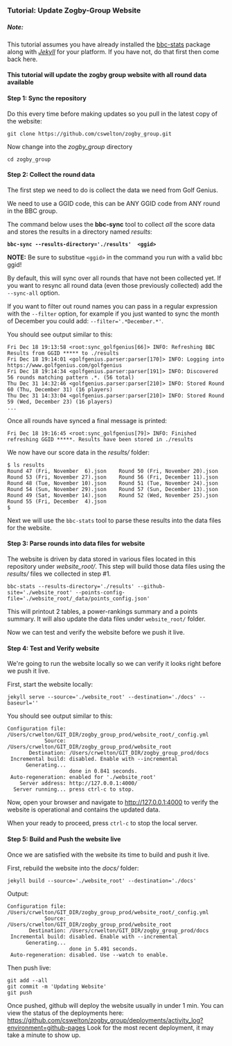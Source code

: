 ### Tutorial: Update Zogby-Group Website

##### **Note**:
This tutorial assumes you have already installed the [bbc-stats](https://github.com/cswelton/bbc-stats)
package along with [*Jekyll*](https://jekyllrb.com/docs/installation/) for your platform. 
If you have not, do that first then come back here.

#### This tutorial will update the zogby group website with all round data available

#### Step 1: Sync the repository
Do this every time before making updates so you pull in the latest copy of the website:
```
git clone https://github.com/cswelton/zogby_group.git
```
Now change into the *zogby_group* directory
```
cd zogby_group
```

#### Step 2: Collect the round data
The first step we need to do is collect the data we need from Golf Genius.

We need to use a GGID code, this can be ANY GGID code from ANY round in the BBC group.

The command below uses the **bbc-sync** tool to collect *all* the score data 
and stores the results in a directory named *results*:

**`bbc-sync --results-directory='./results'  <ggid>`**

**NOTE:** Be sure to substitue `<ggid>` in the command you run with a valid bbc ggid!

By default, this will sync over all rounds that have not been collected yet.
If you want to resync all round data (even those previously collected) add the `--sync-all` option.

If you want to filter out round names you can pass in a regular expression with the `--filter` option, 
for example if you just wanted to sync the month of December you could add: `--filter='.*December.*'`.

You should see output similar to this:
```
Fri Dec 18 19:13:58 <root:sync_golfgenius[66]> INFO: Refreshing BBC Results from GGID ***** to ./results
Fri Dec 18 19:14:01 <golfgenius.parser:parser[170]> INFO: Logging into https://www.golfgenius.com/golfgenius
Fri Dec 18 19:14:34 <golfgenius.parser:parser[191]> INFO: Discovered 56 rounds matching pattern .*. (56 total)
Thu Dec 31 14:32:46 <golfgenius.parser:parser[210]> INFO: Stored Round 60 (Thu, December 31) (16 players)
Thu Dec 31 14:33:04 <golfgenius.parser:parser[210]> INFO: Stored Round 59 (Wed, December 23) (16 players)
...
```
Once all rounds have synced a final message is printed:
```
Fri Dec 18 19:16:45 <root:sync_golfgenius[79]> INFO: Finished refreshing GGID *****. Results have been stored in ./results
```

We now have our score data in the *results/* folder:

```
$ ls results
Round 47 (Fri, November  6).json	Round 50 (Fri, November 20).json	Round 53 (Fri, November 27).json	Round 56 (Fri, December 11).json
Round 48 (Tue, November 10).json	Round 51 (Tue, November 24).json	Round 54 (Sun, November 29).json	Round 57 (Sun, December 13).json
Round 49 (Sat, November 14).json	Round 52 (Wed, November 25).json	Round 55 (Fri, December  4).json
$ 
```

Next we will use the `bbc-stats` tool to parse these results into the data files for the website.

#### Step 3: Parse rounds into data files for website
The website is driven by data stored in various files located in this repository under *website_root/*.
This step will build those data files using the *results/* files we collected in step #1.

```
bbc-stats --results-directory='./results' --github-site='./website_root' --points-config-file='./website_root/_data/points_config.json'
```

This will printout 2 tables, a power-rankings summary and a points summary.
It will also update the data files under `website_root/` folder.

Now we can test and verify the website before we push it live.

#### Step 4: Test and Verify website
We're going to run the website locally so we can verify it looks right before we
push it live.

First, start the website locally:
```
jekyll serve --source='./website_root' --destination='./docs' --baseurl=''
```
You should see output similar to this:
```
Configuration file: /Users/crwelton/GIT_DIR/zogby_group_prod/website_root/_config.yml
            Source: /Users/crwelton/GIT_DIR/zogby_group_prod/website_root
       Destination: /Users/crwelton/GIT_DIR/zogby_group_prod/docs
 Incremental build: disabled. Enable with --incremental
      Generating... 
                    done in 0.841 seconds.
 Auto-regeneration: enabled for './website_root'
    Server address: http://127.0.0.1:4000/
  Server running... press ctrl-c to stop.
```
Now, open your browser and navigate to http://127.0.0.1:4000 to verify the
website is operational and contains the updated data.

When your ready to proceed, press `ctrl-c` to stop the local server.

#### Step 5: Build and Push the website live
Once we are satisfied with the website its time to build and push it live.

First, rebuild the website into the *docs/* folder:
```
jekyll build --source='./website_root' --destination='./docs'
```
Output:
```
Configuration file: /Users/crwelton/GIT_DIR/zogby_group_prod/website_root/_config.yml
            Source: /Users/crwelton/GIT_DIR/zogby_group_prod/website_root
       Destination: /Users/crwelton/GIT_DIR/zogby_group_prod/docs
 Incremental build: disabled. Enable with --incremental
      Generating... 
                    done in 5.491 seconds.
 Auto-regeneration: disabled. Use --watch to enable.
```

Then push live:

```
git add --all
git commit -m 'Updating Website'
git push
```
Once pushed, github will deploy the website usually in under 1 min.
You can view the status of the deployments here:
https://github.com/cswelton/zogby_group/deployments/activity_log?environment=github-pages
Look for the most recent deployment, it may take a minute to show up.
